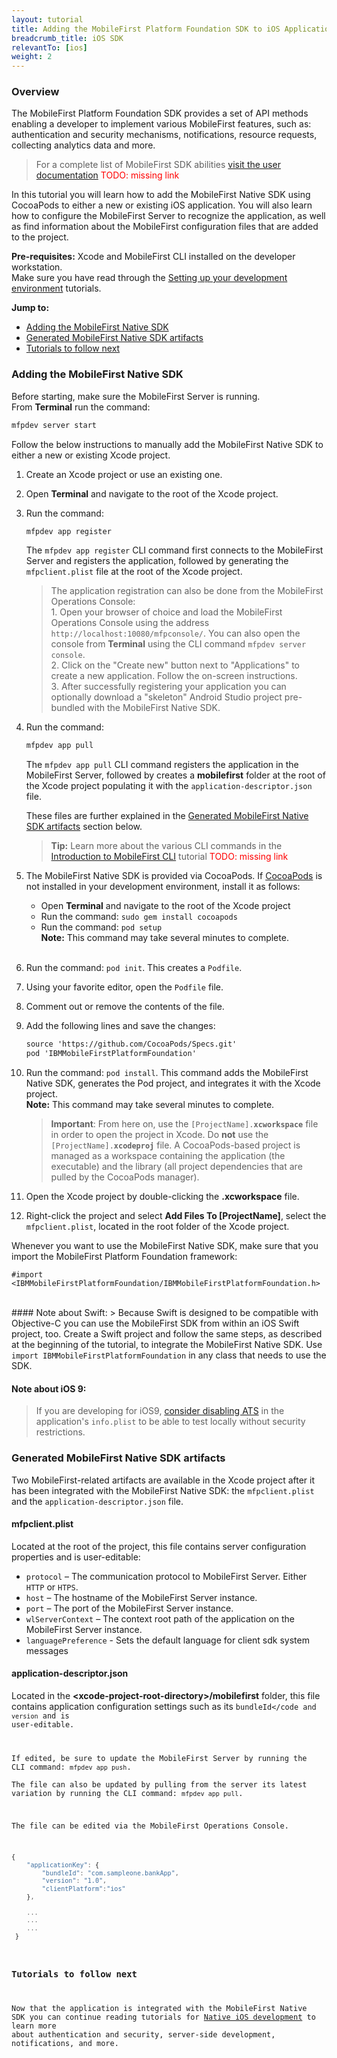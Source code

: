 ```yaml
---
layout: tutorial
title: Adding the MobileFirst Platform Foundation SDK to iOS Applications
breadcrumb_title: iOS SDK
relevantTo: [ios]
weight: 2
---
```

### Overview
The MobileFirst Platform Foundation SDK provides a set of API methods enabling a developer to implement various MobileFirst features, such as: authentication and security mechanisms, notifications, resource requests, collecting analytics data and more.

> For a complete list of MobileFirst SDK abilities [visit the user documentation](#) <span style="color:red">TODO: missing link</a>

In this tutorial you will learn how to add the MobileFirst Native SDK using CocoaPods to either a new or existing iOS application. You will also learn how to configure the MobileFirst Server to recognize the application, as well as find information about the MobileFirst configuration files that are added to the project.

**Pre-requisites:** Xcode and MobileFirst CLI installed on the developer workstation.  
Make sure you have read through the [Setting up your development environment](../../setting-up-your-development-environment) tutorials.

**Jump to:**

- [Adding the MobileFirst Native SDK](#adding-the-mobilefirst-native-sdk)
- [Generated MobileFirst Native SDK artifacts](#generated-mobilefirst-native-sdk-artifacts)
- [Tutorials to follow next](#tutorials-to-follow-next)

### Adding the MobileFirst Native SDK
Before starting, make sure the MobileFirst Server is running.  
From **Terminal** run the command:

```bash
mfpdev server start
```

Follow the below instructions to manually add the MobileFirst Native SDK to either a new or existing Xcode project.

1. Create an Xcode project or use an existing one.  

2. Open **Terminal** and navigate to the root of the Xcode project.  

3. Run the command: 
 
    ```bash
    mfpdev app register
    ```
    
    The <code>mfpdev app register</code> CLI command first connects to the MobileFirst Server and registers the application, followed by generating the <code>mfpclient.plist</code> file at the root of the Xcode project.
        
    > The application registration can also be done from the MobileFirst Operations Console:    
        1. Open your browser of choice and load the MobileFirst Operations Console using the address  <code>http://localhost:10080/mfpconsole/</code>. You can also open the console from **Terminal** using the CLI command <code>mfpdev server console</code>.  
        2. Click on the "Create new" button next to "Applications" to create a new application. Follow the on-screen instructions.  
        3. After successfully registering your application you can optionally download a "skeleton" Android Studio project pre-bundled with the MobileFirst Native SDK.

4. Run the command: 
 
    ```bash
    mfpdev app pull
    ```
    The <code>mfpdev app pull</code> CLI command registers the application in the MobileFirst Server, followed by creates a **mobilefirst** folder at the root of the Xcode project populating it with the <code>application-descriptor.json</code> file.
    
    These files are further explained in the [Generated MobileFirst Native SDK artifacts](#generated-mobilefirst-native-sdk-artifacts) section below.
    
    > <b>Tip:</b> Learn more about the various CLI commands in the [Introduction to MobileFirst CLI](#) tutorial <span style="color:red">TODO: missing link</a>
        
5. The MobileFirst Native SDK is provided via CocoaPods. If [CocoaPods](http://guides.cocoapods.org) is not installed in your development environment, install it as follows:    
    - Open **Terminal** and navigate to the root of the Xcode project
    - Run the command: <code>sudo gem install cocoapods</code>
    - Run the command: <code>pod setup</code>  
    **Note:** This command may take several minutes to complete.<br><br>
    
6. Run the command: <code>pod init</code>. This creates a <code>Podfile</code>.
7. Using your favorite editor, open the <code>Podfile</code> file.
8. Comment out or remove the contents of the file.
9. Add the following lines and save the changes:

    ```xml
    source 'https://github.com/CocoaPods/Specs.git'
    pod 'IBMMobileFirstPlatformFoundation'
    ```
10. Run the command: <code>pod install</code>. This command adds the MobileFirst Native SDK, generates the Pod project, and integrates it with the Xcode project.  
    **Note:** This command may take several minutes to complete.
    
    > <b>Important</b>: From here on, use the <code>[ProjectName].<b>xcworkspace</b></code> file in order to open the project in Xcode. Do <b>not</b> use the <code>[ProjectName].<b>xcodeproj</b></code> file. A CocoaPods-based project is managed as a workspace containing the application (the executable) and the library (all project dependencies that are pulled by the CocoaPods manager).
11. Open the Xcode project by double-clicking the <b>.xcworkspace</b> file.
12. Right-click the project and select <b>Add Files To [ProjectName]</b>, select the <code>mfpclient.plist</code>, located in the root folder of the Xcode project.

Whenever you want to use the MobileFirst Native SDK, make sure that you import the MobileFirst Platform Foundation framework:

```objc
#import <IBMMobileFirstPlatformFoundation/IBMMobileFirstPlatformFoundation.h> 
```

<br>
#### Note about Swift:
> Because Swift is designed to be compatible with Objective-C you can use the MobileFirst SDK from within an iOS Swift project, too. Create a Swift project and follow the same steps, as described at the beginning of the tutorial, to integrate the MobileFirst Native SDK. Use <code>import IBMMobileFirstPlatformFoundation</code> in any class that needs to use the SDK.

#### Note about iOS 9:
> If you are developing for iOS9, [consider disabling ATS](http://iosdevtips.co/post/121756573323/ios-9-xcode-7-http-connect-server-error) in the application's <code>info.plist</code> to be able to test locally without security restrictions.

### Generated MobileFirst Native SDK artifacts
Two MobileFirst-related artifacts are available in the Xcode project after it has been integrated with the MobileFirst Native SDK: the <code>mfpclient.plist</code> and the <code>application-descriptor.json</code> file.

#### mfpclient.plist 
Located at the root of the project, this file contains server configuration properties and is user-editable:

- <code>protocol</code> – The communication protocol to MobileFirst Server. Either <code>HTTP</code> or <code>HTPS</code>.
- <code>host</code> – The hostname of the MobileFirst Server instance.
- <code>port</code> – The port of the MobileFirst Server instance.
- <code>wlServerContext</code> – The context root path of the application on the MobileFirst Server instance.
- <code>languagePreference</code> - Sets the default language for client sdk system messages

#### application-descriptor.json
Located in the **&lt;xcode-project-root-directory&gt;/mobilefirst** folder, this file contains application configuration settings such as its <code>bundleId</code and <code>version</code> and is user-editable.

If edited, be sure to update the MobileFirst Server by running the CLI command: <code>mfpdev app push</code>.  
The file can also be updated by pulling from the server its latest variation by running the CLI command: <code>mfpdev app pull</code>.

The file can be edited via the MobileFirst Operations Console.

```javascript
{
    "applicationKey": {
        "bundleId": "com.sampleone.bankApp",
        "version": "1.0",
        "clientPlatform":"ios"
    },
  
    ...
    ...
    ...
 }
 ```

### Tutorials to follow next
Now that the application is integrated with the MobileFirst Native SDK you can continue reading tutorials for [Native iOS development](../../ios-tutorials/) to learn more about authentication and security, server-side development, notifications, and more.